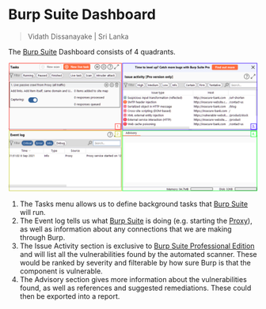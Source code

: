 # Burp Suite Dashboard

> Vidath Dissanayake | Sri Lanka

The [Burp Suite](../../Burp%20Suite.md) Dashboard consists of 4 quadrants. 

![quadrants](assets/images/quadrants.png)

1.  The Tasks menu allows us to define background tasks that [Burp Suite](../../Burp%20Suite.md) will run.
2.  The Event log tells us what [Burp Suite](../../Burp%20Suite.md) is doing (e.g. starting the [Proxy](../Proxy/Proxy.md)), as well as information about any connections that we are making through Burp.
3.  The Issue Activity section is exclusive to [Burp Suite Professional Edition](../../editions.md#Burp%20Suite%20Professional%20Edition) and will list all the vulnerabilities found by the automated scanner. These would be ranked by severity and filterable by how sure Burp is that the component is vulnerable.
4.  The Advisory section gives more information about the vulnerabilities found, as well as references and suggested remediations. These could then be exported into a report.